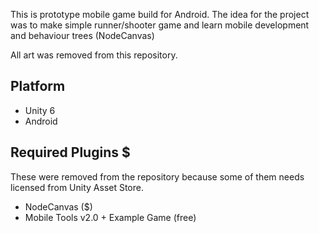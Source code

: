 This is prototype mobile game build for Android.
The idea for the project was to make simple runner/shooter game and learn mobile development and behaviour trees (NodeCanvas)

All art was removed from this repository. 

## Platform
- Unity 6
- Android

## Required Plugins $
These were removed from the repository because some of them needs licensed from Unity Asset Store.
- NodeCanvas ($)
- Mobile Tools v2.0 + Example Game (free)